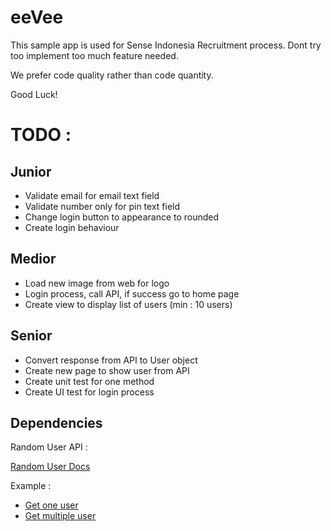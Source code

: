 # eeVee

This sample app is used for Sense Indonesia Recruitment process.
Dont try too implement too much feature needed.

We prefer code quality rather than code quantity.

Good Luck!

# TODO :

## Junior
- Validate email for email text field
- Validate number only for pin text field
- Change login button to appearance to rounded
- Create login behaviour

## Medior
- Load new image from web for logo
- Login process, call API, if success go to home page
- Create view to display list of users (min : 10 users)

## Senior
- Convert response from API to User object
- Create new page to show user from API
- Create unit test for one method
- Create UI test for login process

## Dependencies

Random User API :

[Random User Docs](https://randomuser.me/documentation)

Example :

- [Get one user](https://randomuser.me/api)
- [Get multiple user](https://randomuser.me/api?results=3)